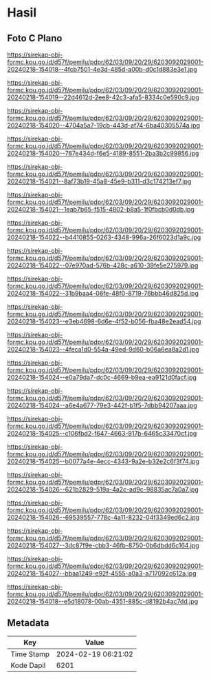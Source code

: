 # Hasil

## Foto C Plano

https://sirekap-obj-formc.kpu.go.id/d57f/pemilu/pdpr/62/03/09/20/29/6203092029001-20240218-154018--4fcb7501-4e3d-485d-a00b-d0c1d883e3e1.jpg

https://sirekap-obj-formc.kpu.go.id/d57f/pemilu/pdpr/62/03/09/20/29/6203092029001-20240218-154019--22d4612d-2ee8-42c3-afa5-8334c0e590c9.jpg

https://sirekap-obj-formc.kpu.go.id/d57f/pemilu/pdpr/62/03/09/20/29/6203092029001-20240218-154020--4704a5a7-19cb-443d-af74-6ba40305574a.jpg

https://sirekap-obj-formc.kpu.go.id/d57f/pemilu/pdpr/62/03/09/20/29/6203092029001-20240218-154020--767e434d-f6e5-4189-8551-2ba3b2c99856.jpg

https://sirekap-obj-formc.kpu.go.id/d57f/pemilu/pdpr/62/03/09/20/29/6203092029001-20240218-154021--8af73b19-45a8-45e9-b311-d3c174213ef7.jpg

https://sirekap-obj-formc.kpu.go.id/d57f/pemilu/pdpr/62/03/09/20/29/6203092029001-20240218-154021--1eab7b65-f515-4802-b8a5-1f0fbcb0d0db.jpg

https://sirekap-obj-formc.kpu.go.id/d57f/pemilu/pdpr/62/03/09/20/29/6203092029001-20240218-154022--b4410855-0263-4348-996a-26f6023d1a9c.jpg

https://sirekap-obj-formc.kpu.go.id/d57f/pemilu/pdpr/62/03/09/20/29/6203092029001-20240218-154022--07e970ad-576b-428c-a610-39fe5e275979.jpg

https://sirekap-obj-formc.kpu.go.id/d57f/pemilu/pdpr/62/03/09/20/29/6203092029001-20240218-154022--31b9baa4-06fe-48f0-8719-76bbb46d825d.jpg

https://sirekap-obj-formc.kpu.go.id/d57f/pemilu/pdpr/62/03/09/20/29/6203092029001-20240218-154023--e3eb4698-6d6e-4f52-b056-fba48e2ead54.jpg

https://sirekap-obj-formc.kpu.go.id/d57f/pemilu/pdpr/62/03/09/20/29/6203092029001-20240218-154023--4feca1d0-554a-49ed-9d60-b06a6ea8a2d1.jpg

https://sirekap-obj-formc.kpu.go.id/d57f/pemilu/pdpr/62/03/09/20/29/6203092029001-20240218-154024--e0a79da7-dc0c-4669-b9ea-ea9121d0facf.jpg

https://sirekap-obj-formc.kpu.go.id/d57f/pemilu/pdpr/62/03/09/20/29/6203092029001-20240218-154024--a6e4a677-79e3-442f-b1f5-7dbb94207aaa.jpg

https://sirekap-obj-formc.kpu.go.id/d57f/pemilu/pdpr/62/03/09/20/29/6203092029001-20240218-154025--c106fbd2-f647-4663-917b-6465c33470cf.jpg

https://sirekap-obj-formc.kpu.go.id/d57f/pemilu/pdpr/62/03/09/20/29/6203092029001-20240218-154025--b0077a4e-4ecc-4343-9a2e-b32e2c6f3f74.jpg

https://sirekap-obj-formc.kpu.go.id/d57f/pemilu/pdpr/62/03/09/20/29/6203092029001-20240218-154026--621b2829-519a-4a2c-ad9c-98835ac7a0a7.jpg

https://sirekap-obj-formc.kpu.go.id/d57f/pemilu/pdpr/62/03/09/20/29/6203092029001-20240218-154026--69539557-778c-4a11-8232-04f3349ed6c2.jpg

https://sirekap-obj-formc.kpu.go.id/d57f/pemilu/pdpr/62/03/09/20/29/6203092029001-20240218-154027--3dc87f9e-cbb3-46fb-8750-0b6dbdd6c164.jpg

https://sirekap-obj-formc.kpu.go.id/d57f/pemilu/pdpr/62/03/09/20/29/6203092029001-20240218-154027--bbaa1249-e92f-4555-a0a3-a717092c612a.jpg

https://sirekap-obj-formc.kpu.go.id/d57f/pemilu/pdpr/62/03/09/20/29/6203092029001-20240218-154018--e5d18078-00ab-4351-885c-d8192b4ac7dd.jpg


## Metadata

| Key        | Value               |
| ---------- | ------------------- |
| Time Stamp | 2024-02-19 06:21:02 |
| Kode Dapil | 6201                |




